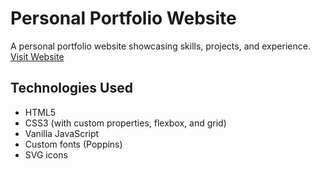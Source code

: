 # Personal Portfolio Website

A personal portfolio website showcasing skills, projects, and experience.
[Visit Website](https://awshae.github.io/Asher/)
## Technologies Used

- HTML5
- CSS3 (with custom properties, flexbox, and grid)
- Vanilla JavaScript
- Custom fonts (Poppins)
- SVG icons
